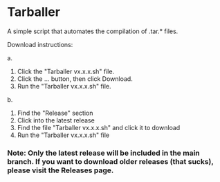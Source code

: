 # Tarballer
A simple script that automates the compilation of .tar.* files.

Download instructions:

a.
  1. Click the "Tarballer vx.x.x.sh" file.
  2. Click the ... button, then click Download.
  3. Run the "Tarballer vx.x.x.sh" file.

b. 
  1. Find the "Release" section
  2. Click into the latest release
  3. Find the file "Tarballer vx.x.x.sh" and click it to download
  4. Run the "Tarballer vx.x.x.sh" file

### Note: Only the latest release will be included in the main branch. If you want to download older releases (that sucks), please visit the Releases page.

